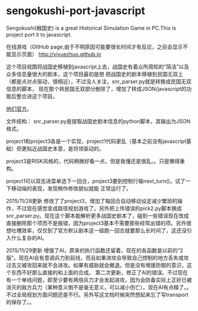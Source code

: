 # sengokushi-port-javascript
Sengokushi(戦国史) is a great Historical Simulation Game in PC.This is project port it to javascript.

在线游戏（GItHub page,由于不明原因可能要很长时间才有反应，之前会显示不能显示页面）
http://yiyuezhuo.github.io 

这个项目视图将战国史移植到javascript上去，战国史有着众所周知的“简洁”以及众多信息量很大的剧本，这个项目最初是想
把战国史的剧本移植到民国无双上（都是点对点驱动，很相近），不过没人关注，snr_parser.py就是转换成民国无双信息的脚本，
现在那个转民国无双部分删除了，增加了转成JSON/javascript的功能后整合进这个项目。

[他们官方](http://www.max.hi-ho.ne.jp/asaka/ "Title")。

文件结构：
snr_parser.py是提取战国史剧本信息的python脚本，其输出为JSON格式。

project1和project3各是一个实现，project1代码更乱（基本之前没有javascript基础）但更贴近战国史本意，是将领驱动的。

project3是RISK风格的，代码稍微好看一点，但是我懂还是很乱。。只是懒得重构。

project1可以双击进菜单选下一回合，project3要到控制行输next_turn()。试了一下移动端的表现，发现稍作修改貌似就能
正常运行了。

2015/11/28更新
修改了了project3，增加了每回合自动移动设定减少繁琐的操作，不过现在感觉变成路径规划游戏了。另外把上传错误的pick2.py脚本换成snr_parser.py。现在这个脚本能解析更多战国史剧本了，碰到一些错误现在改成直接删除那个项而不是报错，因为project3基本不需要那些经常出错的项。另外很想吐槽效率，仅仅到了官方默认剧本这一级跑一回合就要那么长时间了，这还没引入什么复杂的AI。

2015/11/29更新
增强了AI，原来的执行函数还留着，现在的各函数是以前的“2版”。现在AI会有意调兵力到前线，而且如果进攻会导致自己控制的地方丢失或攻过去又被攻回来就不会进攻。如果有威胁就会撤退。但是没有增援防御的意识，这个东西不好那么直接的和上面的合成。
第二次更新，修正了AI的错误。不过现在有一个单线问题，即至少要有两倍兵力才会发起进攻，因为会防备实际上正好已被消灭的敌方兵力（某种意义倒不是毫无意义，可以减小伤亡）。现在AI有点精了。。不过全局规划方面问题还是不行。另外写这文档时候突然想起来忘了写transport的保存了。。

